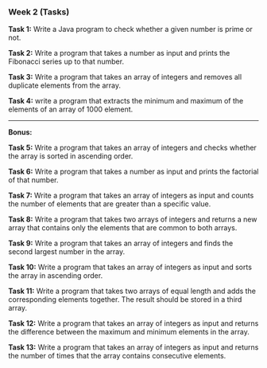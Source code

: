 ### Week 2 (Tasks)
**Task 1:** Write a Java program to check whether a given number is prime or not.

**Task 2:** Write a program that takes a number as input and prints the Fibonacci series up to that number.

**Task 3:**  Write a program that takes an array of integers and removes all duplicate elements from the array.

**Task 4:**  write a program that extracts the minimum and maximum of the elements of an array of 1000 element.

----------------------------------------------------------------------------------------------------------------------------------------
**Bonus:**

**Task 5:** Write a program that takes an array of integers and checks whether the array is sorted in ascending order.

**Task 6:** Write a program that takes a number as input and prints the factorial of that number.

**Task 7:** Write a program that takes an array of integers as input and counts the number of elements that are greater than a specific value.

**Task 8:** Write a program that takes two arrays of integers and returns a new array that contains only the elements that are common to both arrays.

**Task 9:** Write a program that takes an array of integers and finds the second largest number in the array.

**Task 10:** Write a program that takes an array of integers as input and sorts the array in ascending order.

**Task 11:** Write a program that takes two arrays of equal length and adds the corresponding elements together. The result should be stored in a third array.

**Task 12:** Write a program that takes an array of integers as input and returns the difference between the maximum and minimum elements in the array.

**Task 13:** Write a program that takes an array of integers as input and returns the number of times that the array contains consecutive elements.